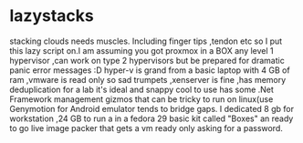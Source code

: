 # lazystacks
stacking clouds needs muscles. Including finger tips ,tendon etc so I put this lazy script on.I am assuming you got proxmox in a BOX any level 1 hypervisor ,can work on type 2 hypervisors but be prepared for dramatic panic error messages :D hyper-v is grand from a basic laptop with 4 GB of ram ,vmware is read only so sad trumpets ,xenserver is fine  ,has memory deduplication for a lab it's ideal and snappy cool to use has some .Net Framework management gizmos that can be tricky to run on linux(use Genymotion for Android emulator tends to bridge gaps. I dedicated 8 gb for workstation ,24 GB to run a in a fedora 29 basic kit called "Boxes" an ready to go live image packer that gets a vm ready only asking for a password.
